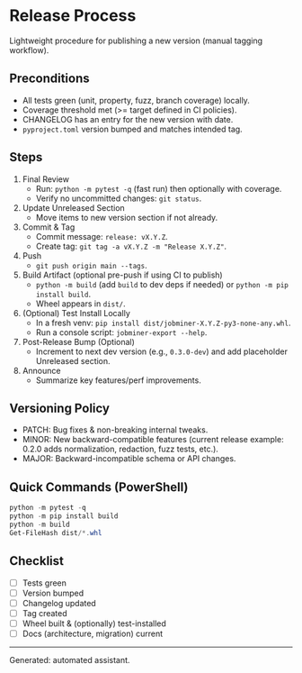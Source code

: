 # Release Process

Lightweight procedure for publishing a new version (manual tagging workflow).

## Preconditions
- All tests green (unit, property, fuzz, branch coverage) locally.
- Coverage threshold met (>= target defined in CI policies).
- CHANGELOG has an entry for the new version with date.
- `pyproject.toml` version bumped and matches intended tag.

## Steps
1. Final Review
   - Run: `python -m pytest -q` (fast run) then optionally with coverage.
   - Verify no uncommitted changes: `git status`.
2. Update Unreleased Section
   - Move items to new version section if not already.
3. Commit & Tag
   - Commit message: `release: vX.Y.Z`.
   - Create tag: `git tag -a vX.Y.Z -m "Release X.Y.Z"`.
4. Push
   - `git push origin main --tags`.
5. Build Artifact (optional pre-push if using CI to publish)
   - `python -m build` (add `build` to dev deps if needed) or `python -m pip install build`.
   - Wheel appears in `dist/`.
6. (Optional) Test Install Locally
   - In a fresh venv: `pip install dist/jobminer-X.Y.Z-py3-none-any.whl`.
   - Run a console script: `jobminer-export --help`.
7. Post-Release Bump (Optional)
   - Increment to next dev version (e.g., `0.3.0-dev`) and add placeholder Unreleased section.
8. Announce
   - Summarize key features/perf improvements.

## Versioning Policy
- PATCH: Bug fixes & non-breaking internal tweaks.
- MINOR: New backward-compatible features (current release example: 0.2.0 adds normalization, redaction, fuzz tests, etc.).
- MAJOR: Backward-incompatible schema or API changes.

## Quick Commands (PowerShell)
```powershell
python -m pytest -q
python -m pip install build
python -m build
Get-FileHash dist/*.whl
```

## Checklist
- [ ] Tests green
- [ ] Version bumped
- [ ] Changelog updated
- [ ] Tag created
- [ ] Wheel built & (optionally) test-installed
- [ ] Docs (architecture, migration) current

---
Generated: automated assistant.

